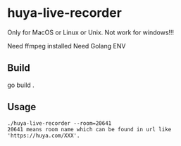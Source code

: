 # huya-live-recorder

Only for MacOS or Linux or Unix. Not work for windows!!!

Need ffmpeg installed
Need Golang ENV

## Build
go build .

## Usage

    ./huya-live-recorder --room=20641
    20641 means room name which can be found in url like 'https://huya.com/XXX'.
